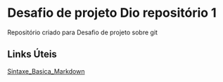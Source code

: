 # Desafio de projeto Dio repositório 1
Repositório criado para Desafio de projeto sobre git

## Links Úteis
[Sintaxe_Basica_Markdown](https://www.markdownguide.org/basic-syntax/)
